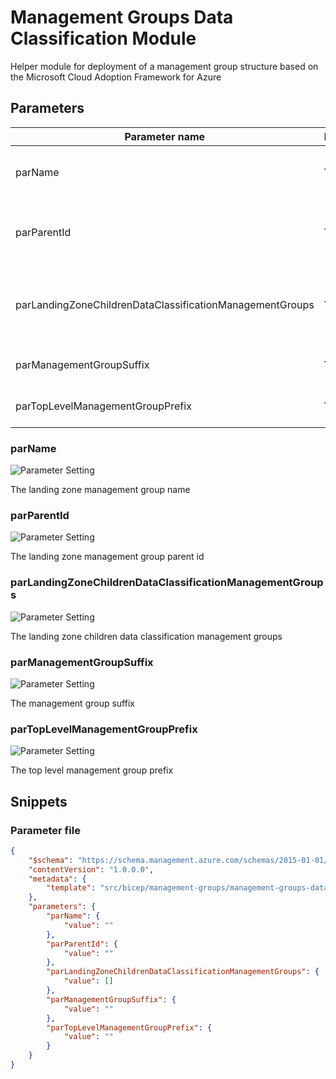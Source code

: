 # Management Groups Data Classification Module

Helper module for deployment of a management group structure based on the Microsoft Cloud Adoption Framework for Azure

## Parameters

Parameter name | Required | Description
-------------- | -------- | -----------
parName        | Yes      | The landing zone management group name
parParentId    | Yes      | The landing zone management group parent id
parLandingZoneChildrenDataClassificationManagementGroups | Yes      | The landing zone children data classification management groups
parManagementGroupSuffix | Yes      | The management group suffix
parTopLevelManagementGroupPrefix | Yes      | The top level management group prefix

### parName

![Parameter Setting](https://img.shields.io/badge/parameter-required-orange?style=flat-square)

The landing zone management group name

### parParentId

![Parameter Setting](https://img.shields.io/badge/parameter-required-orange?style=flat-square)

The landing zone management group parent id

### parLandingZoneChildrenDataClassificationManagementGroups

![Parameter Setting](https://img.shields.io/badge/parameter-required-orange?style=flat-square)

The landing zone children data classification management groups

### parManagementGroupSuffix

![Parameter Setting](https://img.shields.io/badge/parameter-required-orange?style=flat-square)

The management group suffix

### parTopLevelManagementGroupPrefix

![Parameter Setting](https://img.shields.io/badge/parameter-required-orange?style=flat-square)

The top level management group prefix

## Snippets

### Parameter file

```json
{
    "$schema": "https://schema.management.azure.com/schemas/2015-01-01/deploymentParameters.json#",
    "contentVersion": "1.0.0.0",
    "metadata": {
        "template": "src/bicep/management-groups/management-groups-data-classification.json"
    },
    "parameters": {
        "parName": {
            "value": ""
        },
        "parParentId": {
            "value": ""
        },
        "parLandingZoneChildrenDataClassificationManagementGroups": {
            "value": []
        },
        "parManagementGroupSuffix": {
            "value": ""
        },
        "parTopLevelManagementGroupPrefix": {
            "value": ""
        }
    }
}
```
